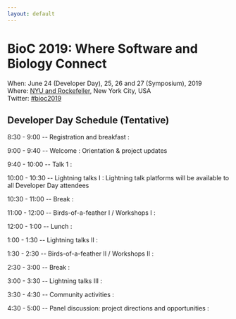 ```yaml
---
layout: default
---
```

# BioC 2019: Where Software and Biology Connect

When: June 24 (Developer Day), 25, 26 and 27 (Symposium), 2019 <br />
Where: [NYU and Rockefeller][venue], New York City, USA<br />
Twitter: [#bioc2019][tweet]

[tweet]: https://twitter.com/hashtag/bioc2019?f=tweets
[venue]: ./travel-accommodations

## Developer Day Schedule (Tentative)

8:30 - 9:00 -- Registration and breakfast
: 

9:00 - 9:40 -- Welcome 
: Orientation & project updates

9:40 - 10:00 -- Talk 1
: 

10:00 - 10:30 -- Lightning talks I
: Lightning talk platforms will be available to all
  Developer Day attendees

10:30 - 11:00 -- Break
: 

11:00 - 12:00 -- Birds-of-a-feather I / Workshops I
: 

12:00 - 1:00 -- Lunch
: 

1:00 - 1:30 -- Lightning talks II
: 

1:30 - 2:30 -- Birds-of-a-feather II / Workshops II
: 

2:30 - 3:00 -- Break
: 

3:00 - 3:30 -- Lightning talks III
: 

3:30 - 4:30 -- Community activities
: 

4:30 - 5:00 -- Panel discussion: project directions and opportunities
: 
